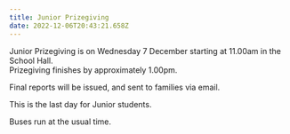 ```yaml
---
title: Junior Prizegiving
date: 2022-12-06T20:43:21.658Z
---
```

Junior Prizegiving is on Wednesday 7 December starting at 11.00am in the School Hall.  
Prizegiving finishes by approximately 1.00pm.


Final reports will be issued, and sent to families via email.


This is the last day for Junior students.  

Buses run at the usual time.